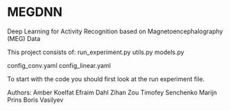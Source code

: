 # MEGDNN
Deep Learning for Activity Recognition based on Magnetoencephalography (MEG) Data

This project consists of: 
run_experiment.py
utils.py
models.py

config_conv.yaml
config_linear.yaml

To start with the code you should first look at the run experiment file. 

Authors:
Amber Koelfat
Efraim Dahl
Zihan Zou
Timofey Senchenko
Marijn Prins
Boris Vasilyev



